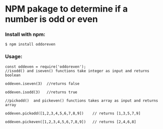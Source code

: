 # NPM pakage to determine if a number is odd or even
### Install with npm:
```
$ npm install oddoreven
```


### Usage:
```
const oddeven = require('oddoreven');
//isodd() and iseven() functions take integer as input and returns boolean

oddeven.iseven(3)  //returns false     

oddeven.isodd(3)   //returns true
```
```
//pickodd()  and pickeven() functions takes array as input and returns array

oddeven.pickodd([1,2,3,4,5,6,7,8,9])    // returns [1,3,5,7,9]

oddeven.pickeven([1,2,3,4,5,6,7,8,9])   // returns [2,4,6,8]

```
